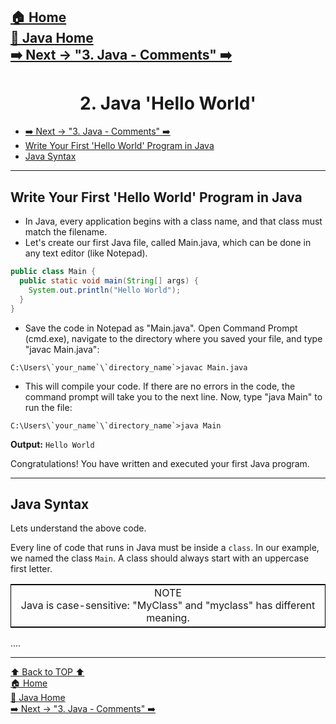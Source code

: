 [🏠 Home](../../../README.md) <br/>
[🍵 Java Home](../Java.md) <br/>
[➡️ Next -> "3. Java - Comments" ➡️](./3.%20Java%20-%20Comments.md)
---

<h1 style="text-align: center">2. Java 'Hello World'</h1>

- [➡️ Next -\> "3. Java - Comments" ➡️](#️-next---3-java---comments-️)
- [Write Your First 'Hello World' Program in Java](#write-your-first-hello-world-program-in-java)
- [Java Syntax](#java-syntax)

---

## Write Your First 'Hello World' Program in Java

- In Java, every application begins with a class name, and that class must match the filename.
- Let's create our first Java file, called Main.java, which can be done in any text editor (like Notepad).

```java
public class Main {
  public static void main(String[] args) {
    System.out.println("Hello World");
  }
}
```

- Save the code in Notepad as "Main.java". Open Command Prompt (cmd.exe), navigate to the directory where you saved your file, and type "javac Main.java":

```
C:\Users\`your_name`\`directory_name`>javac Main.java
```

- This will compile your code. If there are no errors in the code, the command prompt will take you to the next line. Now, type "java Main" to run the file:

```
C:\Users\`your_name`\`directory_name`>java Main
```

**Output:**
`Hello World`

Congratulations! You have written and executed your first Java program.

---

## Java Syntax

Lets understand the above code.

Every line of code that runs in Java must be inside a `class`. In our example, we named the class `Main`. A class should always start with an uppercase first letter.

<table style="text-align: center; border: 1px solid black; width: 100%">
	<tr>
		<td>
			NOTE <br/>
			Java is case-sensitive: "MyClass" and "myclass" has different meaning.
		</td>
	</tr>
</table>

....

---
[⬆️ Back to TOP ⬆️](#index) <br/>
[🏠 Home](../../../README.md) <br/>
[🍵 Java Home](../Java.md) <br/>
[➡️ Next -> "3. Java - Comments" ➡️](./3.%20Java%20-%20Comments.md)